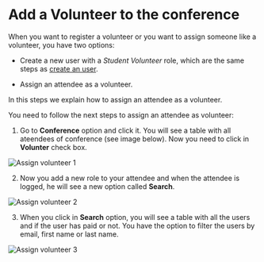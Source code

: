 # Add a Volunteer to the conference

When you want to register a volunteer or you want to assign someone like a volunteer, you have two options:
 
 * Create a new user with a *Student Volunteer* role, which are the same steps as [create an user](https://github.com/Lin777/Regis/blob/master/FAQ/CreateAnUser.md).
 
 * Assign an attendee as a volunteer.
 
In this steps we explain how to assign an attendee as a volunteer.
 
You need to follow the next steps to assign an attendee as volunteer:
 
1. Go to **Conference** option and click it. You will see a table with all ateendees of conference (see image below). Now you need to click in **Volunter** check box.
 
![Assign volunteer 1](https://github.com/Lin777/Regis/blob/master/FAQ/images/assignVolunteer1.png?raw=true)
 
2. Now you add a new role to your attendee and when the attendee is logged, he will see a new option called **Search**.
 
![Assign volunteer 2](https://github.com/Lin777/Regis/blob/master/FAQ/images/assignVolunteer2.png?raw=true)
 
3. When you click in **Search** option, you will see a table with all the users and if the user has paid or not. You have the option to filter the users by email, first name or last name.
 
![Assign volunteer 3](https://github.com/Lin777/Regis/blob/master/FAQ/images/assignVolunteer3.png?raw=true)
